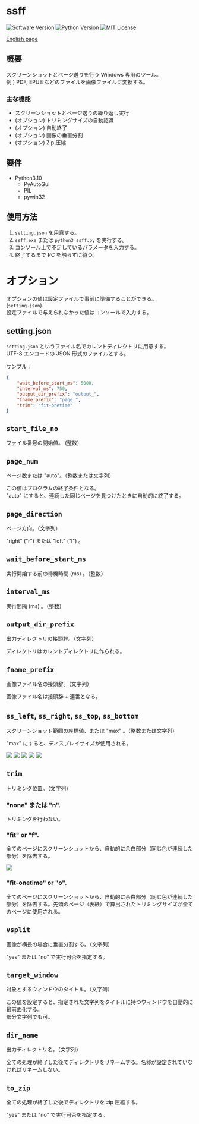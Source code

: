 ssff
====

![Software Version](http://img.shields.io/badge/Version-v0.3.0-green.svg?style=flat)
![Python Version](http://img.shields.io/badge/Python-3.10-blue.svg?style=flat)
[![MIT License](http://img.shields.io/badge/license-MIT-blue.svg?style=flat)](LICENSE)

[English page](./README.md)  

## 概要
スクリーンショットとページ送りを行う Windows 専用のツール。  
例 ) PDF, EPUB などのファイルを画像ファイルに変換する。  

### 主な機能
- スクリーンショットとページ送りの繰り返し実行
- (オプション) トリミングサイズの自動認識
- (オプション) 自動終了
- (オプション) 画像の垂直分割
- (オプション) Zip 圧縮

## 要件
- Python3.10
    - PyAutoGui
    - PIL
    - pywin32

## 使用方法
1. `setting.json` を用意する。
2. `ssff.exe` または `python3 ssff.py` を実行する。
3. コンソール上で不足しているパラメータを入力する。
4. 終了するまで PC を触らずに待つ。

# オプション
オプションの値は設定ファイルで事前に準備することができる。 (`setting.json`).  
設定ファイルで与えられなかった値はコンソールで入力する。  

## setting.json
`setting.json` というファイル名でカレントディレクトリに用意する。    
UTF-8 エンコードの JSON 形式のファイルとする。  

サンプル :  

```json
{
    "wait_before_start_ms": 5000,
    "interval_ms": 750,
    "output_dir_prefix": "output_",
    "fname_prefix": "page_",
    "trim": "fit-onetime"
}
```

## `start_file_no`
ファイル番号の開始値。 (整数)  

## `page_num`
ページ数または "auto"。（整数または文字列）  

この値はプログラムの終了条件となる。  
"auto" にすると、連続した同じページを見つけたときに自動的に終了する。  

## `page_direction`
ページ方向。（文字列）  

"right" ("r") または "left" ("l") 。  

## `wait_before_start_ms`
実行開始する前の待機時間 (ms) 。（整数）

## `interval_ms`
実行間隔 (ms) 。（整数）  

## `output_dir_prefix`
出力ディレクトリの接頭辞。（文字列）   

ディレクトリはカレントディレクトリに作られる。  

## `fname_prefix`
画像ファイル名の接頭辞。（文字列）  

画像ファイル名は接頭辞 + 連番となる。  

## `ss_left`, `ss_right`, `ss_top`, `ss_bottom`
スクリーンショット範囲の座標値、または "max" 。（整数または文字列）  

"max" にすると、ディスプレイサイズが使用される。  

![](./README/ss_left.png)
![](./README/ss_right.png)
![](./README/ss_top.png)
![](./README/ss_bottom.png)
![](./README/ss_area.png)

## `trim`
トリミング位置。（文字列）  

### "none" または "n".
トリミングを行わない。  

### "fit" or "f".
全てのページにスクリーンショットから、自動的に余白部分（同じ色が連続した部分）を除去する。  

![](./README/fit.png)

### "fit-onetime" or "o".
全てのページにスクリーンショットから、自動的に余白部分（同じ色が連続した部分）を除去する。先頭のページ（表紙）で算出されたトリミングサイズが全てのページに使用される。  

## `vsplit`
画像が横長の場合に垂直分割する。（文字列）  

"yes" または "no" で実行可否を指定する。  

## `target_window`
対象とするウィンドウのタイトル。（文字列）  

この値を設定すると、指定された文字列をタイトルに持つウィンドウを自動的に最前面化する。  
部分文字列でも可。  

## `dir_name`
出力ディレクトリ名。（文字列）  

全ての処理が終了した後でディレクトリをリネームする。名称が設定されていなければリネームしない。  

## `to_zip`
全ての処理が終了した後でディレクトリを zip 圧縮する。  

"yes" または "no" で実行可否を指定する。  
